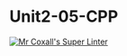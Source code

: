 # Unit2-05-CPP
[![Mr Coxall's Super Linter](https://github.com/ICS3U-Programming-VanN/Unit2-05-CPP/workflows/Mr%20Coxall's%20Super%20Linter/badge.svg)](https://github.com/ICS3U-Programming-VanN/Unit2-05-CPP/actions/)